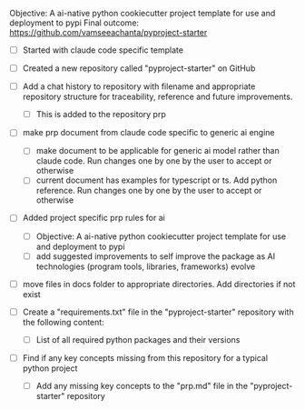 Objective: A ai-native python cookiecutter project template for use and deployment to pypi
Final outcome: https://github.com/vamseeachanta/pyproject-starter

- [ ] Started with claude code specific template

- [ ] Created a new repository called "pyproject-starter" on GitHub

- [ ] Add a chat history to repository with filename and appropriate repository structure for traceability, reference and future improvements. 
  - [ ] This is added to the repository prp

- [ ] make prp document from claude code specific to generic ai engine
  - [ ] make document to be applicable for generic ai model rather than claude code. Run changes one by one by the user to accept or otherwise
  - [ ] current document has examples for typescript or ts. Add python reference. Run changes one by one by the user to accept or otherwise

- [ ] Added project specific prp rules for ai
  - [ ] Objective: A ai-native python cookiecutter project template for use and deployment to pypi
  - [ ] add suggested improvements to self improve the package as AI technologies (program tools, libraries, frameworks) evolve

- [ ] move files in docs folder to appropriate directories. Add directories if not exist

- [ ] Create a "requirements.txt" file in the "pyproject-starter" repository with the following content:
  - [ ] List of all required python packages and their versions

- [ ] Find if any key concepts missing from this repository for a typical python project
  - [ ] Add any missing key concepts to the "prp.md" file in the "pyproject-starter" repository

